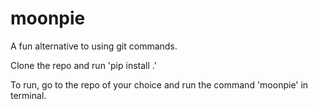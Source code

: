 # moonpie
A fun alternative to using git commands.

Clone the repo and run 'pip install .'

To run, go to the repo of your choice and run the command 'moonpie' in terminal. 